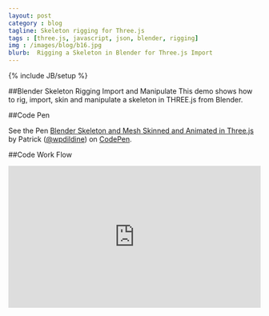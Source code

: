 ```yaml
---
layout: post
category : blog
tagline: Skeleton rigging for Three.js
tags : [three.js, javascript, json, blender, rigging]
img : /images/blog/b16.jpg
blurb:  Rigging a Skeleton in Blender for Three.js Import
---
```

{% include JB/setup %}

##Blender Skeleton Rigging Import and Manipulate
This demo shows how to rig, import, skin and manipulate a skeleton in THREE.js from Blender.


##Code Pen
<p data-height="468" data-theme-id="0" data-slug-hash="rVLEyQ" data-default-tab="result" data-user="wpdildine" class='codepen'>See the Pen <a href='http://codepen.io/wpdildine/pen/rVLEyQ/'>Blender Skeleton and Mesh Skinned and Animated in Three.js</a> by Patrick (<a href='http://codepen.io/wpdildine'>@wpdildine</a>) on <a href='http://codepen.io'>CodePen</a>.</p>
<script async src="//assets.codepen.io/assets/embed/ei.js"></script>


##Code Work Flow
<style>.embed-container { position: relative; padding-bottom: 56.25%; height: 0; overflow: hidden; max-width: 100%; } .embed-container iframe, .embed-container object, .embed-container embed { position: absolute; top: 0; left: 0; width: 100%; height: 100%; }</style><div class='embed-container'><iframe src='http://www.youtube.com/embed/eEqB-eKcv7k' frameborder='0' allowfullscreen></iframe></div>